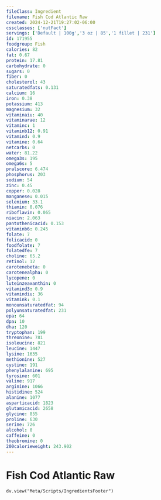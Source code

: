 ```yaml
---
fileClass: Ingredient
filename: Fish Cod Atlantic Raw
created: 2024-12-21T19:27:02-06:00
cssclasses: ['nutFact']
servings: ['Default | 100g','3 oz | 85','1 fillet | 231']
id: 171955
foodgroup: Fish
calories: 82
fat: 0.67
protein: 17.81
carbohydrate: 0
sugars: 0
fiber: 0
cholesterol: 43
saturatedfats: 0.131
calcium: 16
iron: 0.38
potassium: 413
magnesium: 32
vitaminaiu: 40
vitaminarae: 12
vitaminc: 1
vitaminb12: 0.91
vitamind: 0.9
vitamine: 0.64
netcarbs: 0
water: 81.22
omega3s: 195
omega6s: 5
pralscore: 6.474
phosphorus: 203
sodium: 54
zinc: 0.45
copper: 0.028
manganese: 0.015
selenium: 33.1
thiamin: 0.076
riboflavin: 0.065
niacin: 2.063
pantothenicacid: 0.153
vitaminb6: 0.245
folate: 7
folicacid: 0
foodfolate: 7
folatedfe: 7
choline: 65.2
retinol: 12
carotenebeta: 0
carotenealpha: 0
lycopene: 0
luteinzeaxanthin: 0
vitamind3: 0.9
vitamindiu: 36
vitamink: 0.1
monounsaturatedfat: 94
polyunsaturatedfat: 231
epa: 64
dpa: 10
dha: 120
tryptophan: 199
threonine: 781
isoleucine: 821
leucine: 1447
lysine: 1635
methionine: 527
cystine: 191
phenylalanine: 695
tyrosine: 601
valine: 917
arginine: 1066
histidine: 524
alanine: 1077
asparticacid: 1823
glutamicacid: 2658
glycine: 855
proline: 630
serine: 726
alcohol: 0
caffeine: 0
theobromine: 0
200calorieweight: 243.902
---
```


# Fish Cod Atlantic Raw

```dataviewjs
dv.view("Meta/Scripts/IngredientsFooter")
```